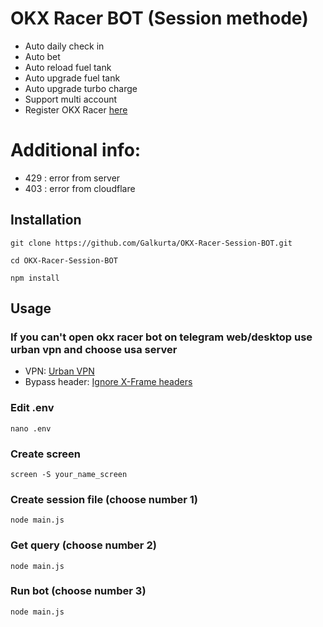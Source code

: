 # OKX Racer BOT (Session methode)

- Auto daily check in
- Auto bet
- Auto reload fuel tank
- Auto upgrade fuel tank
- Auto upgrade turbo charge
- Support multi account
- Register OKX Racer [here](https://t.me/OKX_official_bot/OKX_Racer?startapp=linkCode_88910038)

# Additional info:
- 429 : error from server
- 403 : error from cloudflare

## Installation

``
git clone https://github.com/Galkurta/OKX-Racer-Session-BOT.git
``

``
cd OKX-Racer-Session-BOT
``

``
npm install
``

## Usage

### If you can't open okx racer bot on telegram web/desktop use urban vpn and choose usa server
- VPN: [Urban VPN](https://chromewebstore.google.com/detail/urban-vpn-proxy/eppiocemhmnlbhjplcgkofciiegomcon)
- Bypass header: [Ignore X-Frame headers](https://chromewebstore.google.com/detail/ignore-x-frame-headers/gleekbfjekiniecknbkamfmkohkpodhe)

### Edit .env

``
nano .env
``

### Create screen

``
screen -S your_name_screen
``

### Create session file (choose number 1)

``
node main.js
``

### Get query (choose number 2)

``
node main.js
``

### Run bot (choose number 3)

``
node main.js
``